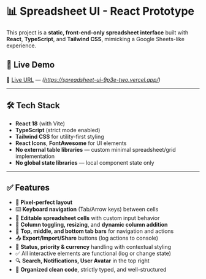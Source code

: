 # 📊 Spreadsheet UI - React Prototype

This project is a **static, front-end-only spreadsheet interface** built with **React**, **TypeScript**, and **Tailwind CSS**, mimicking a Google Sheets-like experience. 

## 🚀 Live Demo
🔗 [Live URL](#) — *(https://spreadsheet-ui-9p3e-two.vercel.app/)*

---

## 🛠️ Tech Stack

- **React 18** (with Vite)
- **TypeScript** (strict mode enabled)
- **Tailwind CSS** for utility-first styling
- **React Icons**, **FontAwesome** for UI elements
- **No external table libraries** — custom minimal spreadsheet/grid implementation
- **No global state libraries** — local component state only

---

## ✅ Features

- 📐 **Pixel-perfect layout**
- ⌨️ **Keyboard navigation** (Tab/Arrow keys) between cells
- 🧮 **Editable spreadsheet cells** with custom input behavior  
- 📁 **Column toggling, resizing**, and **dynamic column addition**
- 🧭 **Top, middle, and bottom tab bars** for navigation and actions
- 📤 **Export/Import/Share** buttons (log actions to console)
- 📌 **Status, priority & currency** handling with contextual styling
- ✅ All interactive elements are functional (log or change state)
- 🔍 **Search, Notifications, User Avatar** in the top right
- 🧾 **Organized clean code**, strictly typed, and well-structured